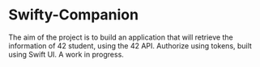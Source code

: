 # Swifty-Companion

The aim of the project is to build an application that will retrieve the information of 42 student,
using the 42 API. Authorize using tokens, built using Swift UI. A work in progress.

